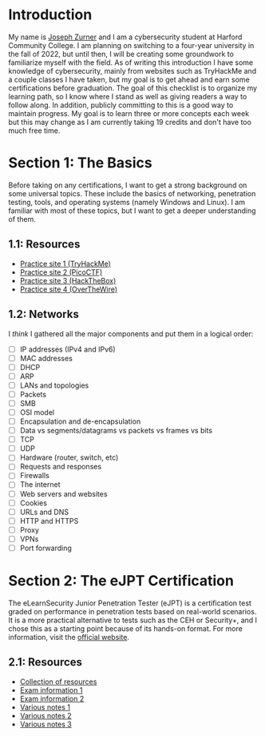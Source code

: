 # Introduction
My name is [Joseph Zurner](https://www.linkedin.com/in/joe-zurner/) and I am a cybersecurity student at Harford Community College. I am planning on switching to a four-year university in the fall of 2022, but until then, I will be creating some groundwork to familiarize myself with the field. As of writing this introduction I have some knowledge of cybersecurity, mainly from websites such as TryHackMe and a couple classes I have taken, but my goal is to get ahead and earn some certifications before graduation. The goal of this checklist is to organize my learning path, so I know where I stand as well as giving readers a way to follow along. In addition, publicly committing to this is a good way to maintain progress. My goal is to learn three or more concepts each week but this may change as I am currently taking 19 credits and don't have too much free time.


# Section 1: The Basics
Before taking on any certifications, I want to get a strong background on some universal topics. These include the basics of networking, penetration testing, tools, and operating systems (namely Windows and Linux). I am familiar with most of these topics, but I want to get a deeper understanding of them.

## 1.1: Resources
- [Practice site 1 (TryHackMe)](https://tryhackme.com/hacktivities)
- [Practice site 2 (PicoCTF)](https://picoctf.org/)
- [Practice site 3 (HackTheBox)](https://www.hackthebox.com/)
- [Practice site 4 (OverTheWire)](https://overthewire.org/wargames/)

## 1.2: Networks
I *think* I gathered all the major components and put them in a logical order:
- [ ] IP addresses (IPv4 and IPv6)
- [ ] MAC addresses
- [ ] DHCP
- [ ] ARP
- [ ] LANs and topologies
- [ ] Packets
- [ ] SMB
- [ ] OSI model
- [ ] Encapsulation and de-encapsulation
- [ ] Data vs segments/datagrams vs packets vs frames vs bits
- [ ] TCP
- [ ] UDP
- [ ] Hardware (router, switch, etc)
- [ ] Requests and responses
- [ ] Firewalls
- [ ] The internet
- [ ] Web servers and websites
- [ ] Cookies
- [ ] URLs and DNS
- [ ] HTTP and HTTPS
- [ ] Proxy
- [ ] VPNs
- [ ] Port forwarding

# Section 2: The eJPT Certification
The eLearnSecurity Junior Penetration Tester (eJPT) is a certification test graded on performance in penetration tests based on real-world scenarios. It is a more practical alternative to tests such as the CEH or Security+, and I chose this as a starting point because of its hands-on format. For more information, visit the [official website](https://elearnsecurity.com/product/ejpt-certification/).

## 2.1: Resources
- [Collection of resources](https://docs.google.com/document/d/18ix32_14hfPg_kvxiW7aUzog8nZgFA7mu8TVEI_DEgM/edit)
- [Exam information 1](https://infosecwriteups.com/ultimate-guide-to-pass-ejpt-in-the-first-attempt-by-mayur-parmar-75effc877394)
- [Exam information 2](https://elearnsecurity.com/product/ejpt-certification/)
- [Various notes 1](https://github.com/d3m0n4l3x/eJPT)
- [Various notes 2](https://github.com/fdicarlo/eJPT)
- [Various notes 3](https://github.com/hunterluker/eJPT-notes)
